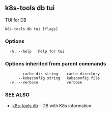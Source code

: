## k8s-tools db tui

TUI for DB

```
k8s-tools db tui [flags]
```

### Options

```
  -h, --help   help for tui
```

### Options inherited from parent commands

```
      --cache-dir string    cache directory
      --kubeconfig string   kubeconfig file
  -v, --verbose             verbose
```

### SEE ALSO

* [k8s-tools db](k8s-tools_db.md)	 - DB with K8s information

